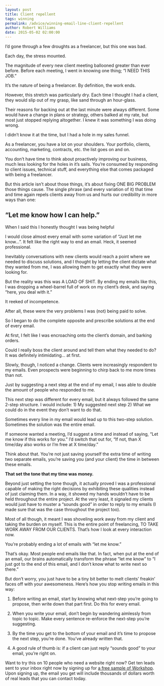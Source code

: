 ```yaml
---
layout: post
title: Client repellent
tags: winning
permalink: /advice/winning-email-line-client-repellent
author: Robert Williams
date: 2015-05-02 02:00:00
---
```

I’d gone through a few droughts as a freelancer, but this one was bad.

<p>Each day, the stress mounted.</p>

<p>The magnitude of every new client meeting ballooned greater than ever before. Before each meeting, I went in knowing one thing; “I NEED THIS JOB.”</p>

<p>It’s the nature of being a freelancer. By definition, the work ends.</p>

<p>However, this stretch was particularly dry. Each time I thought I had a client, they would slip out of my grasp, like sand through an hour-glass.</p>

<p>Their reasons for backing out at the last minute were always different. Some would have a change in plans or strategy, others balked at my rate, but most just stopped replying altogether. I knew it was something I was doing wrong.</p>

<p>I didn’t know it at the time, but I had a hole in my sales funnel.</p>

<p>As a freelancer, you have a lot on your shoulders. Your portfolio, clients, accounting, marketing, contracts, etc. the list goes on and on.</p>

<p>You don’t have time to think about proactively improving our business, much less looking for the holes in it’s sails. You’re consumed by responding to client issues, technical stuff, and everything else that comes packaged with being a freelancer. </p>

<p>But this article isn’t about those things, it’s about fixing ONE BIG PROBLEM those things cause. The single phrase (and every variation of it) that time and time again repels clients away from us and hurts our credibility in more ways than one:</p>

<h2>“Let me know how I can help.”</h2>

<p>When I said this I honestly thought I was being helpful</p>

<p>I would close almost every email with some variation of “Just let me know…”. It felt like the right way to end an email. Heck, it seemed professional.</p>

<p>Inevitably conversations with new clients would reach a point where we needed to discuss solutions, and I thought by letting the client dictate what they wanted from me, I was allowing them to get exactly what they were looking for.</p>

<p>But the reality was this was A LOAD OF SHIT. By ending my emails like this, I was dropping a wheel-barrel full of work on my client’s desk, and saying “here, you deal with it.”</p>

<p>It reeked of incompetence.</p>

<p>After all, these were the very problems I was (not) being paid to solve.</p>

<p>So I began to do the complete opposite and prescribe solutions at the end of every email.</p>

<p>At first, I felt like I was encroaching onto the client’s domain, and barking orders.</p>

<p>Could I really boss the client around and tell them what they needed to do? It was definitely intimidating… at first.</p>

<p>Slowly, though, I noticed a change. Clients were increasingly respondent to my emails. Even prospects were beginning to chirp back to me more times than not.</p>

<p>Just by suggesting a next step at the end of my email, I was able to double the amount of people who responded to me.</p>

<p>This next step was different for every email, but it always followed the same 2-step structure. I would include: 1) My suggested next step 2) What we could do in the event they don’t want to do that.</p>

<p>Sometimes every line in my email would lead up to this two-step solution. Sometimes the solution was the entire email.</p>

<p>If someone wanted a meeting, I’d suggest a time and instead of saying, “Let me know if this works for you.” I’d switch that out for, “If not, than X time/day also works or I’m free at X time/day.”</p>

<p>Think about that. You’re not just saving yourself the extra time of writing two separate emails, you’re saving you (and your client) the time in between these emails.</p>

<p><strong>That set the tone that my time was money.</strong></p>

<p>Beyond just setting the tone though, it actually proved I was a professional capable of making the right decisions by exhibiting these qualities instead of just claiming them. In a way, it showed my hands wouldn’t have to be held throughout the entire project. At the very least, it signaled my clients would just have to muster a “sounds good” in order to reply to my emails (I made sure that was the case throughout the project too).</p>

<p>Most of all though, it meant I was shoveling work away from my client and taking the burden on myself. This is the entire point of freelancing, TO TAKE WORK AWAY FROM OUR CLIENTS. That’s how I look at every interaction now.</p>

<p>You’re probably ending a lot of emails with “let me know.”</p>

<p>That’s okay. Most people end emails like that. In fact, when put at the end of an email, our brains automatically transform the phrase “let me know” to “I just got to the end of this email, and I don’t know what to write next so there.”</p>

<p>But don’t worry, you just have to be a tiny bit better to melt clients’ freakin’ faces off with your awesomeness. Here’s how you stop writing emails in this way:</p>

<ol>
<li><p>Before writing an email, start by knowing what next-step you’re going to propose, then write down that part first. Do this for every email.</p></li>
<li><p>When you write your email, don’t begin by wandering aimlessly from topic to topic. Make every sentence re-enforce the next-step you’re suggesting.</p></li>
<li><p>By the time you get to the bottom of your email and it’s time to propose the next step, you’re done. You’ve already written that.</p></li>
<li><p>A good rule of thumb is: if a client can just reply “sounds good” to your email, you’re right on.</p></li>
</ol>

<p style="margin: auto auto 3em auto;">Want to try this on 10 people who need a website right now? Get ten leads sent to your inbox right now by signing up for <a href="http://letsworkshop.com">a free sample of Workshop</a>. Upon signing up, the email you get will include thousands of dollars worth of real leads that you can contact today.</p>






</section>